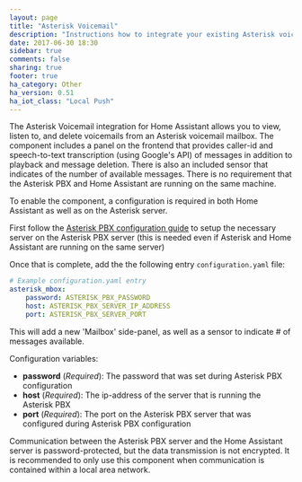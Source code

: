 ```yaml
---
layout: page
title: "Asterisk Voicemail"
description: "Instructions how to integrate your existing Asterisk voicemail within Home Assistant."
date: 2017-06-30 18:30
sidebar: true
comments: false
sharing: true
footer: true
ha_category: Other
ha_version: 0.51
ha_iot_class: "Local Push"
---
```


The Asterisk Voicemail integration for Home Assistant allows you to view, listen to, and delete voicemails from an Asterisk voicemail mailbox.  The component includes a panel on the frontend that provides caller-id and speech-to-text transcription (using Google's API) of messages in addition to playback and message deletion. There is also an included sensor that indicates of the number of available messages. There is no requirement that the Asterisk PBX and Home Assistant are running on the same machine.

To enable the component, a configuration is required in both Home Assistant as well as on the Asterisk server.

First follow the [Asterisk PBX configuration guide](/docs/asterisk_mbox) to setup the necessary server on the Asterisk PBX server (this is needed even if Asterisk and Home Assistant are running on the same server)

Once that is complete, add the the following entry `configuration.yaml` file:

```yaml
# Example configuration.yaml entry
asterisk_mbox:
    password: ASTERISK_PBX_PASSWORD
    host: ASTERISK_PBX_SERVER_IP_ADDRESS
    port: ASTERISK_PBX_SERVER_PORT
```

This will add a new 'Mailbox' side-panel, as well as a sensor to indicate # of messages available.

Configuration variables:

- **password** (*Required*): The password that was set during Asterisk PBX configuration
- **host** (*Required*): The ip-address of the server that is running the Asterisk PBX
- **port** (*Required*): The port on the Asterisk PBX server that was configured during Asterisk PBX configuration

<p class='note warning'>
Communication between the Asterisk PBX server and the Home Assistant server is password-protected, but the data transmission is not encrypted. It is recommended to only use this component when communication is contained within a local area network.
</p>

